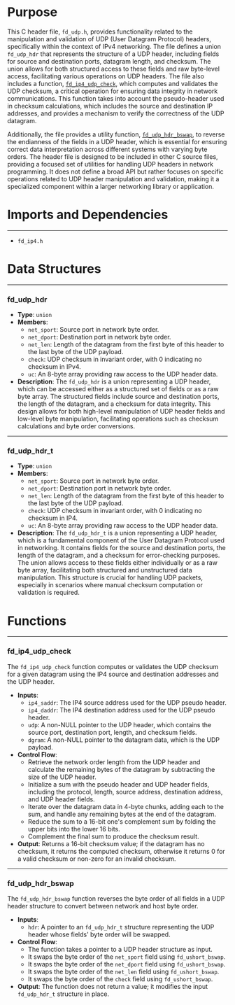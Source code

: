 # Purpose
This C header file, `fd_udp.h`, provides functionality related to the manipulation and validation of UDP (User Datagram Protocol) headers, specifically within the context of IPv4 networking. The file defines a union `fd_udp_hdr` that represents the structure of a UDP header, including fields for source and destination ports, datagram length, and checksum. The union allows for both structured access to these fields and raw byte-level access, facilitating various operations on UDP headers. The file also includes a function, [`fd_ip4_udp_check`](#fd_ip4_udp_check), which computes and validates the UDP checksum, a critical operation for ensuring data integrity in network communications. This function takes into account the pseudo-header used in checksum calculations, which includes the source and destination IP addresses, and provides a mechanism to verify the correctness of the UDP datagram.

Additionally, the file provides a utility function, [`fd_udp_hdr_bswap`](#fd_udp_hdr_bswap), to reverse the endianness of the fields in a UDP header, which is essential for ensuring correct data interpretation across different systems with varying byte orders. The header file is designed to be included in other C source files, providing a focused set of utilities for handling UDP headers in network programming. It does not define a broad API but rather focuses on specific operations related to UDP header manipulation and validation, making it a specialized component within a larger networking library or application.
# Imports and Dependencies

---
- `fd_ip4.h`


# Data Structures

---
### fd\_udp\_hdr
- **Type**: `union`
- **Members**:
    - `net_sport`: Source port in network byte order.
    - `net_dport`: Destination port in network byte order.
    - `net_len`: Length of the datagram from the first byte of this header to the last byte of the UDP payload.
    - `check`: UDP checksum in invariant order, with 0 indicating no checksum in IPv4.
    - `uc`: An 8-byte array providing raw access to the UDP header data.
- **Description**: The `fd_udp_hdr` is a union representing a UDP header, which can be accessed either as a structured set of fields or as a raw byte array. The structured fields include source and destination ports, the length of the datagram, and a checksum for data integrity. This design allows for both high-level manipulation of UDP header fields and low-level byte manipulation, facilitating operations such as checksum calculations and byte order conversions.


---
### fd\_udp\_hdr\_t
- **Type**: `union`
- **Members**:
    - `net_sport`: Source port in network byte order.
    - `net_dport`: Destination port in network byte order.
    - `net_len`: Length of the datagram from the first byte of this header to the last byte of the UDP payload.
    - `check`: UDP checksum in invariant order, with 0 indicating no checksum in IP4.
    - `uc`: An 8-byte array providing raw access to the UDP header data.
- **Description**: The `fd_udp_hdr_t` is a union representing a UDP header, which is a fundamental component of the User Datagram Protocol used in networking. It contains fields for the source and destination ports, the length of the datagram, and a checksum for error-checking purposes. The union allows access to these fields either individually or as a raw byte array, facilitating both structured and unstructured data manipulation. This structure is crucial for handling UDP packets, especially in scenarios where manual checksum computation or validation is required.


# Functions

---
### fd\_ip4\_udp\_check<!-- {{#callable:fd_ip4_udp_check}} -->
The `fd_ip4_udp_check` function computes or validates the UDP checksum for a given datagram using the IP4 source and destination addresses and the UDP header.
- **Inputs**:
    - `ip4_saddr`: The IP4 source address used for the UDP pseudo header.
    - `ip4_daddr`: The IP4 destination address used for the UDP pseudo header.
    - `udp`: A non-NULL pointer to the UDP header, which contains the source port, destination port, length, and checksum fields.
    - `dgram`: A non-NULL pointer to the datagram data, which is the UDP payload.
- **Control Flow**:
    - Retrieve the network order length from the UDP header and calculate the remaining bytes of the datagram by subtracting the size of the UDP header.
    - Initialize a sum with the pseudo header and UDP header fields, including the protocol, length, source address, destination address, and UDP header fields.
    - Iterate over the datagram data in 4-byte chunks, adding each to the sum, and handle any remaining bytes at the end of the datagram.
    - Reduce the sum to a 16-bit one's complement sum by folding the upper bits into the lower 16 bits.
    - Complement the final sum to produce the checksum result.
- **Output**: Returns a 16-bit checksum value; if the datagram has no checksum, it returns the computed checksum, otherwise it returns 0 for a valid checksum or non-zero for an invalid checksum.


---
### fd\_udp\_hdr\_bswap<!-- {{#callable:fd_udp_hdr_bswap}} -->
The `fd_udp_hdr_bswap` function reverses the byte order of all fields in a UDP header structure to convert between network and host byte order.
- **Inputs**:
    - `hdr`: A pointer to an `fd_udp_hdr_t` structure representing the UDP header whose fields' byte order will be swapped.
- **Control Flow**:
    - The function takes a pointer to a UDP header structure as input.
    - It swaps the byte order of the `net_sport` field using `fd_ushort_bswap`.
    - It swaps the byte order of the `net_dport` field using `fd_ushort_bswap`.
    - It swaps the byte order of the `net_len` field using `fd_ushort_bswap`.
    - It swaps the byte order of the `check` field using `fd_ushort_bswap`.
- **Output**: The function does not return a value; it modifies the input `fd_udp_hdr_t` structure in place.


